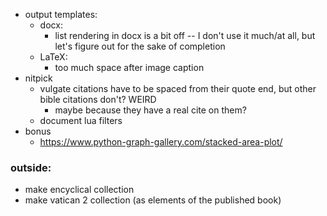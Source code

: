 * output templates:
    * docx:
        - list rendering in docx is a bit off -- I don't use it much/at all, but let's figure out for the sake of completion
    * LaTeX:
        - too much space after image caption
* nitpick
    - vulgate citations have to be spaced from their quote end, but other bible citations don't? WEIRD
        - maybe because they have a real cite on them?
    - document lua filters
* bonus
    - https://www.python-graph-gallery.com/stacked-area-plot/

### outside:
* make encyclical collection
* make vatican 2 collection (as elements of the published book)
